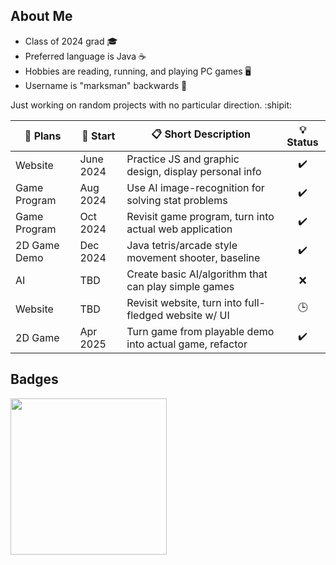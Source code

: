 ## About Me

- Class of 2024 grad :mortar_board:
- Preferred language is Java :coffee:
- Hobbies are reading, running, and playing PC games :desktop_computer:
- Username is "marksman" backwards :bow_and_arrow:

Just working on random projects with no particular direction. :shipit:

| :memo: Plans | :date: Start | :clipboard: Short Description                           | :bulb: Status      |
| -------------| ------------ | ------------------------------------------------------- | :-----------:      |
| Website      | June 2024    | Practice JS and graphic design, display personal info   | :heavy_check_mark: |
| Game Program | Aug 2024     | Use AI image-recognition for solving stat problems      | :heavy_check_mark: |
| Game Program | Oct 2024     | Revisit game program, turn into actual web application  | :heavy_check_mark: |
| 2D Game Demo | Dec 2024     | Java tetris/arcade style movement shooter, baseline     | :heavy_check_mark: |
| AI           | TBD          | Create basic AI/algorithm that can play simple games    | :x:                |
| Website      | TBD          | Revisit website, turn into full-fledged website w/ UI   | :clock3:           |
| 2D Game      | Apr 2025     | Turn game from playable demo into actual game, refactor | :heavy_check_mark: |



## Badges

<a href="https://www.credly.com/badges/4afcbf6d-1b67-49a5-af3f-201e103c6c4a"><img src="https://images.credly.com/size/340x340/images/024d0122-724d-4c5a-bd83-cfe3c4b7a073/image.png" width="250"></a>

